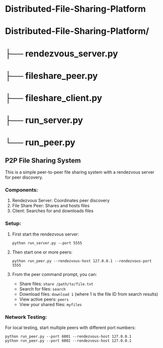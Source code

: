 # Distributed-File-Sharing-Platform


# Distributed-File-Sharing-Platform/
# ├── rendezvous_server.py
# ├── fileshare_peer.py
# ├── fileshare_client.py
# ├── run_server.py
# └── run_peer.py

P2P File Sharing System
-----------------------

This is a simple peer-to-peer file sharing system with a rendezvous server for peer discovery.

### Components:
1. Rendezvous Server: Coordinates peer discovery
2. File Share Peer: Shares and hosts files
3. Client: Searches for and downloads files

### Setup:

1. First start the rendezvous server:
   ```
   python run_server.py --port 5555
   ```

2. Then start one or more peers:
   ```
   python run_peer.py --rendezvous-host 127.0.0.1 --rendezvous-port 5555
   ```

3. From the peer command prompt, you can:
   - Share files: `share /path/to/file.txt`
   - Search for files: `search`
   - Download files: `download 1` (where 1 is the file ID from search results)
   - View active peers: `peers`
   - View your shared files: `myfiles`

### Network Testing:
For local testing, start multiple peers with different port numbers:
```
python run_peer.py --port 6001 --rendezvous-host 127.0.0.1
python run_peer.py --port 6002 --rendezvous-host 127.0.0.1
```